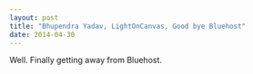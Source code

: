 ```yaml
---
layout: post
title: "Bhupendra Yadav, LightOnCanvas, Good bye Bluehost"
date: 2014-04-30
---
```


Well. Finally getting away from Bluehost.
